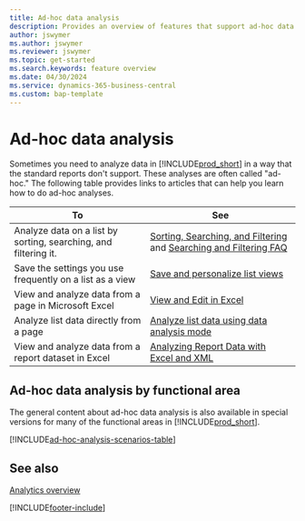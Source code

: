 ```yaml
---
title: Ad-hoc data analysis
description: Provides an overview of features that support ad-hoc data analyses in Business Central.
author: jswymer
ms.author: jswymer
ms.reviewer: jswymer
ms.topic: get-started
ms.search.keywords: feature overview
ms.date: 04/30/2024
ms.service: dynamics-365-business-central
ms.custom: bap-template
---
```

# Ad-hoc data analysis

Sometimes you need to analyze data in [!INCLUDE[prod_short](includes/prod_short.md)] in a way that the standard reports don't support. These analyses are often called "ad-hoc." The following table provides links to articles that can help you learn how to do ad-hoc analyses.

| To | See |
| --- | --- |
| Analyze data on a list by sorting, searching, and filtering it. | [Sorting, Searching, and Filtering](ui-enter-criteria-filters.md) and [Searching and Filtering FAQ](ui-search-filter-faq.yml) |
| Save the settings you use frequently on a list as a view | [Save and personalize list views](ui-views.md)|
| View and analyze data from a page in Microsoft Excel | [View and Edit in Excel](across-work-with-excel.md) |
| Analyze list data directly from a page |[Analyze list data using data analysis mode](analysis-mode.md)|
| View and analyze data from a report dataset in Excel | [ Analyzing Report Data with Excel and XML](report-analyze-excel.md) |

## Ad-hoc data analysis by functional area

The general content about ad-hoc data analysis is also available in special versions for many of the functional areas in [!INCLUDE[prod_short](includes/prod_short.md)]. 

[!INCLUDE[ad-hoc-analysis-scenarios-table](includes/ad-hoc-analysis-scenarios-table.md)]

## See also

[Analytics overview](reports-bi-reporting.md)   

[!INCLUDE[footer-include](includes/footer-banner.md)]
